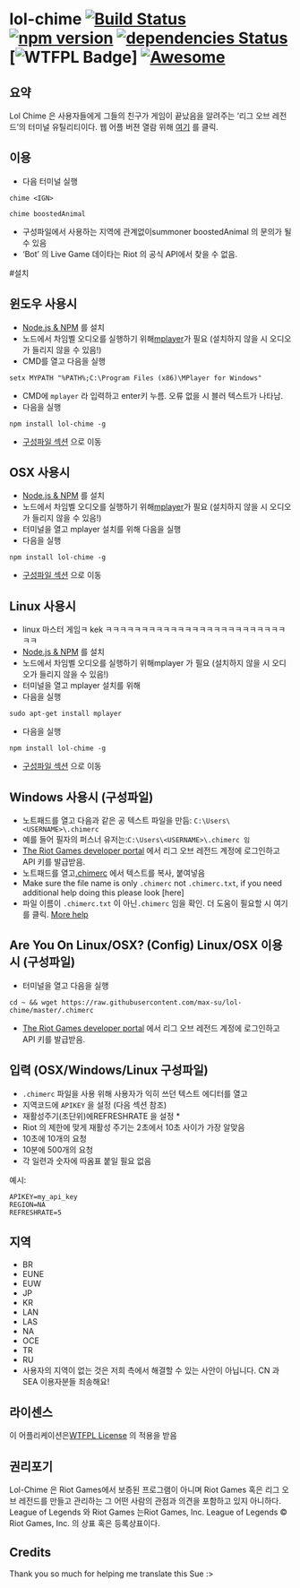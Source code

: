 # lol-chime [![Build Status](https://travis-ci.org/max-su/lol-chime.svg?branch=master)](https://travis-ci.org/max-su/lol-chime) [![npm version](https://badge.fury.io/js/lol-chime.svg)](https://badge.fury.io/js/lol-chime) [![dependencies Status](https://david-dm.org/max-su/lol-chime/status.svg)](https://david-dm.org/max-su/lol-chime) [![WTFPL Badge](http://www.wtfpl.net/wp-content/uploads/2012/12/wtfpl-badge-1.png)] [![Awesome](https://cdn.rawgit.com/sindresorhus/awesome/d7305f38d29fed78fa85652e3a63e154dd8e8829/media/badge.svg)](https://github.com/sindresorhus/awesome)

요약 
--------
Lol Chime 은 사용자들에게 그들의 친구가 게임이 끝났음을 알려주는 ‘리그 오브 레전드’의 터미널 유틸리티이다. 웹 어플 버젼 열람 위해 [여기](https://github.com/max-su/lol-chime-web) 를 클릭. 

이용
--------
*   다음 터미널 실행
```
chime <IGN>
```
```
chime boostedAnimal
```
*   구성파일에서 사용하는 지역에 관계없이summoner boostedAnimal 의 문의가 될 수 있음  
*   ‘Bot’ 의 Live Game 데이타는 Riot 의 공식 API에서 찾을 수 없음.

#설치

윈도우 사용시
--------
*   [Node.js & NPM](https://nodejs.org/dist/v4.5.0/node-v4.5.0-x86.msi) 를 설치
*   노드에서 차임벨 오디오를 실행하기 위해[mplayer](https://sourceforge.net/projects/mplayerwin/)가 필요 (설치하지 않을 시 오디오가 들리지 않을 수 있음!) 
*   CMD를 열고 다음을 실행
```
setx MYPATH "%PATH%;C:\Program Files (x86)\MPlayer for Windows"
```
*   CMD에 ```mplayer``` 라 입력하고 enter키 누름. 오류 없을 시 블러 텍스트가 나타남.  
*   다음을 실행
```
npm install lol-chime -g
```
*   [구성파일 섹션](https://github.com/max-su/lol-chime#are-you-on-windows-config) 으로 이동

OSX 사용시
--------
*   [Node.js & NPM](https://nodejs.org/dist/v4.5.0/node-v4.5.0.pkg) 를 설치
*   노드에서 차임벨 오디오를 실행하기 위해[mplayer](http://download.cnet.com/MPlayer-OSX-Extended/3000-2139_4-203274.html)가 필요 (설치하지 않을 시 오디오가 들리지 않을 수 있음!) 
*   터미널을 열고 mplayer 설치를 위해 다음을 실행 
*   다음을 실행 
```
npm install lol-chime -g
```
*   [구성파일 섹션](https://github.com/max-su/lol-chime#are-you-on-linuxosx-config) 으로 이동

Linux 사용시 
--------
*   linux 마스터 게임ㅋ kek  ㅋㅋㅋㅋㅋㅋㅋㅋㅋㅋㅋㅋㅋㅋㅋㅋㅋㅋㅋㅋㅋㅋㅋㅋㅋㅋㅋ
*   [Node.js & NPM](https://nodejs.org/en/download/package-manager/) 를 설치 
*   노드에서 차임벨 오디오를 실행하기 위해mplayer 가 필요 (설치하지 않을 시 오디오가 들리지 않을 수 있음!) 
*   터미널을 열고 mplayer 설치를 위해
*   다음을 실행
```
sudo apt-get install mplayer
```
*   다음을 실행
```
npm install lol-chime -g
```
*   [구성파일 섹션](https://github.com/max-su/lol-chime#are-you-on-linuxosx-config) 으로 이동

Windows 사용시 (구성파일) 
--------
*   노트패드를 열고 다음과 같은 공 텍스트 파일을 만듬: ```C:\Users\<USERNAME>\.chimerc```
*   예를 들어 필자의 퍼스너 유저는:```C:\Users\<USERNAME>\.chimerc 임```
*   [The Riot Games developer portal](https://developer.riotgames.com/sign-in) 에서 리그 오브 레전드 계정에 로그인하고 API 키를 발급받음. 
*   노트패드를 열고[.chimerc](./.chimerc) 에서 텍스트를 복사, 붙여넣음
*   Make sure the file name is only ```.chimerc``` not ```.chimerc.txt```, if you need additional help doing this please look [here]
*   파일 이름이 ```.chimerc.txt``` 이 아닌```.chimerc``` 임을 확인. 더 도움이 필요할 시 여기를 클릭. [More help](https://gist.github.com/ozh/4131243)

Are You On Linux/OSX? (Config)
Linux/OSX 이용시 (구성파일) 
--------
*   터미널을 열고 다음을 실행
```
cd ~ && wget https://raw.githubusercontent.com/max-su/lol-chime/master/.chimerc
```  
*   [The Riot Games developer portal](https://developer.riotgames.com/sign-in) 에서 리그 오브 레전드 계정에 로그인하고 API 키를 발급받음. 

입력 (OSX/Windows/Linux 구성파일) 
---------
*   ```.chimerc``` 파일을 사용 위해 사용자가 익히 쓰던 텍스트 에디터를 열고  
*   지역코드에 ```APIKEY``` 을 설정 (다음 섹션 참조) 
*   재활성주기(초단위)에REFRESHRATE 을 설정 * 
*   Riot 의 제한에 맞게 재활성 주기는 2초에서 10초 사이가 가장 알맞음  
*   10초에 10개의 요청
*   10분에 500개의 요청 
*   각 일련과 숫자에 따옴표 붙일 필요 없음 

예시: 

```
APIKEY=my_api_key
REGION=NA
REFRESHRATE=5
```

지역
--------
*   BR
*   EUNE
*   EUW
*   JP
*   KR
*   LAN
*   LAS
*   NA
*   OCE
*   TR
*   RU
*   사용자의 지역이 없는 것은 저희 측에서 해결할 수 있는 사안이 아닙니다. CN 과 SEA 이용자분들 죄송해요! 

라이센스 
-------
이 어플리케이션은[WTFPL License](./LICENSE.md) 의 적용을 받음

권리포기 
-------
Lol-Chime 은 Riot Games에서 보증된 프로그램이 아니며 Riot Games 혹은 리그 오브 레전드를 만들고 관리하는 그 어떤 사람의 관점과 의견을 포함하고 있지 아니하다. League of Legends 와 Riot  Games 는Riot Games, Inc. League of Legends © Riot Games, Inc. 의 상표 혹은 등록상표이다.  

Credits
-------
Thank you so much for helping me translate this Sue :>
